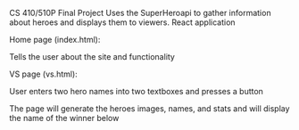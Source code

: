 CS 410/510P Final Project
Uses the SuperHeroapi to gather information about heroes and displays them to viewers.
React application

Home page (index.html):

  Tells the user about the site and functionality

VS page (vs.html):

  User enters two hero names into two textboxes and presses a button
  
  The page will generate the heroes images, names, and stats and will display the name of the winner below
  
 
